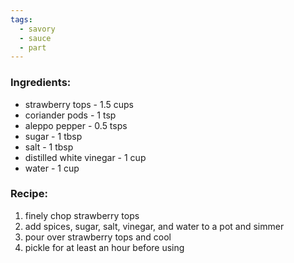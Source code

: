 ```yaml
---
tags:
  - savory
  - sauce
  - part
---
```

### Ingredients:
- strawberry tops - 1.5 cups
- coriander pods - 1 tsp
- aleppo pepper - 0.5 tsps
- sugar - 1 tbsp
- salt - 1 tbsp
- distilled white vinegar - 1 cup
- water - 1 cup

### Recipe:
1. finely chop strawberry tops
2. add spices, sugar, salt, vinegar, and water to a pot and simmer
3. pour over strawberry tops and cool
4. pickle for at least an hour before using